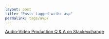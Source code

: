 ```yaml
---
layout: post
title: "Posts tagged with: avp"
permalink: tags/avp/
---
```

[Audio-Video Production Q & A on Stackexchange](/2011/09/audio-video-production-q-on)
